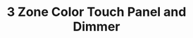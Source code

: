 ---
model: ZB-3007
vendor: RGB Genie
title: 3 Zone Color Touch Panel and Dimmer
category: remote
supports: click, batterypct
zigbeemodel: ['ZGRC-KEY-013']
compatible: [z2m]
z2m: ZGRC-KEY-013
mlink: https://rgbgenie.com/?product=rgbgenie-color-touch-panel-and-dimmer-white-zigbee
link: https://www.amazon.com/RGBgenie-Controller-Repeater-Philips-ZB-3007/dp/B07GBHBXM6/
link2: 
link3: 
---
